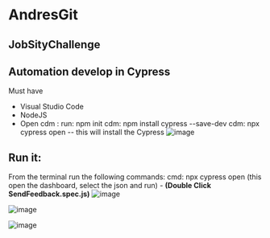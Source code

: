 # AndresGit
JobSityChallenge
--
## Automation develop in Cypress
Must have
- Visual Studio Code
- NodeJS
- Open cdm : run: npm init
cdm: npm install cypress --save-dev
cdm: npx cypress open     -- this will  install the Cypress
![image](https://user-images.githubusercontent.com/98426004/151073465-f47379e4-2f8f-4be1-ba53-945fc1da79f7.png)


## Run it:
From the terminal  run the following commands: 
cmd: npx cypress open  (this open the dashboard, select the json and run) - **(Double Click  SendFeedback.spec.js)**
![image](https://user-images.githubusercontent.com/98426004/151073541-9a07bb31-702f-4466-b62b-510d9205edcb.png)

![image](https://user-images.githubusercontent.com/98426004/151073611-9f9b762b-e2b0-4f0a-b654-45c4dc6f4a84.png)

![image](https://user-images.githubusercontent.com/98426004/151073776-39b4c1fe-9266-4fc3-b060-2afebe853b63.png)
